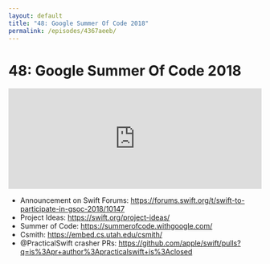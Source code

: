 ```yaml
---
layout: default
title: "48: Google Summer Of Code 2018"
permalink: /episodes/4367aeeb/
---
```


# 48: Google Summer Of Code 2018

<iframe frameBorder="0" height="200px" scrolling="no" seamless src="https://player.simplecast.com/be309391-e715-4edf-a57f-4feb95fd5858" width="100%"></iframe>

- Announcement on Swift Forums: https://forums.swift.org/t/swift-to-participate-in-gsoc-2018/10147
- Project Ideas: https://swift.org/project-ideas/
- Summer of Code: https://summerofcode.withgoogle.com/
- Csmith: https://embed.cs.utah.edu/csmith/
- @PracticalSwift crasher PRs: https://github.com/apple/swift/pulls?q=is%3Apr+author%3Apracticalswift+is%3Aclosed
